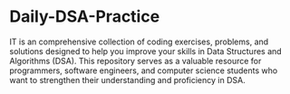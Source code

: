 # Daily-DSA-Practice
IT is an comprehensive collection of coding exercises, problems, and solutions designed to help you improve your skills in Data Structures and Algorithms (DSA). This repository serves as a valuable resource for programmers, software engineers, and computer science students who want to strengthen their understanding and proficiency in DSA.
